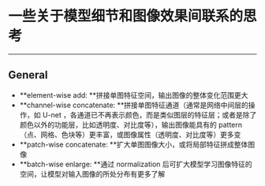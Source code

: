 # 一些关于模型细节和图像效果间联系的思考

****



## General

-   **element-wise add: **拼接单图特征空间，输出图像的整体变化范围更大
-   **channel-wise concatenate: **拼接单图特征通道（通常是网络中间层的操作，如 U-net ，各通道已不再表示颜色，而是类似图层的特征层；或者是除了颜色以外的功能层，比如透明度、对比度等），输出图像能具有的 pattern （点、网格、色块等）更丰富，或图像属性（透明度、对比度等）更多变
-   **patch-wise concatenate: **扩大单图图像大小，或将局部特征拼成整体图像
-   **batch-wise enlarge: **通过 normalization 后可扩大模型学习图像特征的空间，让模型对输入图像的所处分布有更多了解

